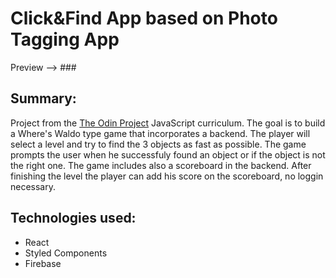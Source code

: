 # Click&Find App based on Photo Tagging App

Preview --> ###

## Summary:

Project from the [The Odin Project](https://www.theodinproject.com/) JavaScript curriculum. The goal is to build a Where's Waldo type game that incorporates a backend. The player will select a level and try to find the 3 objects as fast as possible. The game prompts the user when he successfuly found an object or if the object is not the right one. The game includes also a scoreboard in the backend. After finishing the level the player can add his score on the scoreboard, no loggin necessary.

## Technologies used:
- React
- Styled Components
- Firebase
